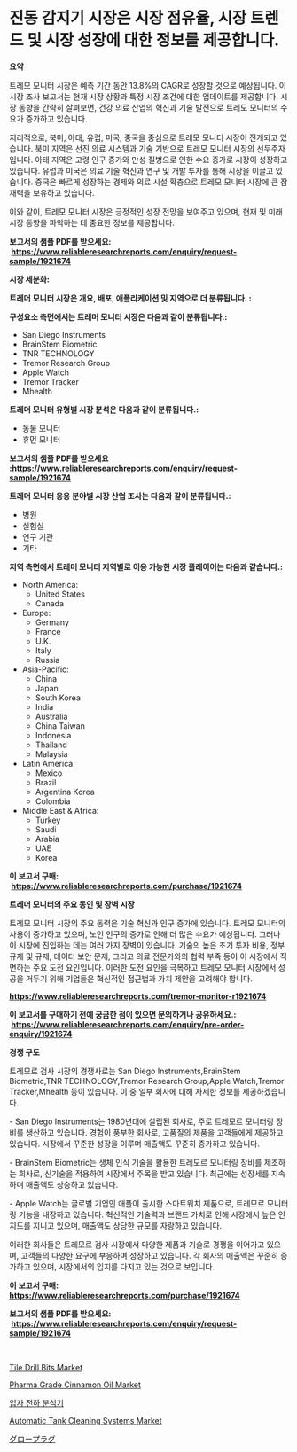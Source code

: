 <p><h1>진동 감지기 시장은 시장 점유율, 시장 트렌드 및 시장 성장에 대한 정보를 제공합니다.</h1></p><p><strong>요약</strong></p>
<p><p>트레모 모니터 시장은 예측 기간 동안 13.8%의 CAGR로 성장할 것으로 예상됩니다. 이 시장 조사 보고서는 현재 시장 상황과 특정 시장 조건에 대한 업데이트를 제공합니다. 시장 동향을 간략히 살펴보면, 건강 의료 산업의 혁신과 기술 발전으로 트레모 모니터의 수요가 증가하고 있습니다. </p><p>지리적으로, 북미, 아태, 유럽, 미국, 중국을 중심으로 트레모 모니터 시장이 전개되고 있습니다. 북미 지역은 선진 의료 시스템과 기술 기반으로 트레모 모니터 시장의 선두주자입니다. 아태 지역은 고령 인구 증가와 만성 질병으로 인한 수요 증가로 시장이 성장하고 있습니다. 유럽과 미국은 의료 기술 혁신과 연구 및 개발 투자를 통해 시장을 이끌고 있습니다. 중국은 빠르게 성장하는 경제와 의료 시설 확충으로 트레모 모니터 시장에 큰 잠재력을 보유하고 있습니다.</p><p>이와 같이, 트레모 모니터 시장은 긍정적인 성장 전망을 보여주고 있으며, 현재 및 미래 시장 동향을 파악하는 데 중요한 정보를 제공합니다.</p></p>
<p><strong>보고서의 샘플 PDF를 받으세요: &nbsp;<a href="https://www.reliableresearchreports.com/enquiry/request-sample/1921674">https://www.reliableresearchreports.com/enquiry/request-sample/1921674</a></strong></p>
<p><strong>시장 세분화:</strong></p>
<p><strong> 트레머 모니터 시장은 개요, 배포, 애플리케이션 및 지역으로 더 분류됩니다. :</strong></p>
<p><strong>구성요소 측면에서는 트레머 모니터 시장은 다음과 같이 분류됩니다.:</strong></p>
<p><ul><li>San Diego Instruments</li><li>BrainStem Biometric</li><li>TNR TECHNOLOGY</li><li>Tremor Research Group</li><li>Apple Watch</li><li>Tremor Tracker</li><li>Mhealth</li></ul></p>
<p><strong> 트레머 모니터 유형별 시장 분석은 다음과 같이 분류됩니다.:</strong></p>
<p><ul><li>동물 모니터</li><li>휴먼 모니터</li></ul></p>
<p><strong>보고서의 샘플 PDF를 받으세요 :<a href="https://www.reliableresearchreports.com/enquiry/request-sample/1921674">https://www.reliableresearchreports.com/enquiry/request-sample/1921674</a></strong></p>
<p><strong> 트레머 모니터 응용 분야별 시장 산업 조사는 다음과 같이 분류됩니다.:</strong></p>
<p><ul><li>병원</li><li>실험실</li><li>연구 기관</li><li>기타</li></ul></p>
<p><strong>지역 측면에서 트레머 모니터 지역별로 이용 가능한 시장 플레이어는 다음과 같습니다.:</strong></p>
<p><ul>
    <li>
        North America:
        <ul>
            <li>United States</li>
            <li>Canada</li>
        </ul>
    </li>
    <li>
        Europe:
        <ul>
            <li>Germany</li>
            <li>France</li>
            <li>U.K.</li>
            <li>Italy</li>
            <li>Russia</li>
        </ul>
    </li>
    <li>
        Asia-Pacific:
        <ul>
            <li>China</li>
            <li>Japan</li>
            <li>South Korea</li>
            <li>India</li>
            <li>Australia</li>
            <li>China Taiwan</li>
            <li>Indonesia</li>
            <li>Thailand</li>
            <li>Malaysia</li>
        </ul>
    </li>
    <li>
        Latin America:
        <ul>
            <li>Mexico</li>
            <li>Brazil</li>
            <li>Argentina Korea</li>
            <li>Colombia</li>
        </ul>
    </li>
    <li>
        Middle East & Africa:
        <ul>
            <li>Turkey</li>
            <li>Saudi</li>
            <li>Arabia</li>
            <li>UAE</li>
            <li>Korea</li>
        </ul>
    </li>
    </ul></p>
<p><strong>이 보고서 구매: &nbsp;<a href="https://www.reliableresearchreports.com/purchase/1921674">https://www.reliableresearchreports.com/purchase/1921674</a></strong></p>
<p><strong>트레머 모니터의 주요 동인 및 장벽 시장</strong></p>
<p><p>트레모 모니터 시장의 주요 동력은 기술 혁신과 인구 증가에 있습니다. 트레모 모니터의 사용이 증가하고 있으며, 노인 인구의 증가로 인해 더 많은 수요가 예상됩니다. 그러나 이 시장에 진입하는 데는 여러 가지 장벽이 있습니다. 기술의 높은 초기 투자 비용, 정부 규제 및 규제, 데이터 보안 문제, 그리고 의료 전문가와의 협력 부족 등이 이 시장에서 직면하는 주요 도전 요인입니다. 이러한 도전 요인을 극복하고 트레모 모니터 시장에서 성공을 거두기 위해 기업들은 혁신적인 접근법과 가치 제안을 고려해야 합니다.</p></p>
<p><strong><a href="https://www.reliableresearchreports.com/tremor-monitor-r1921674">https://www.reliableresearchreports.com/tremor-monitor-r1921674</a></strong></p>
<p><strong>이 보고서를 구매하기 전에 궁금한 점이 있으면 문의하거나 공유하세요.: &nbsp;<a href="https://www.reliableresearchreports.com/enquiry/pre-order-enquiry/1921674">https://www.reliableresearchreports.com/enquiry/pre-order-enquiry/1921674</a></strong></p>
<p><strong>경쟁 구도</strong></p>
<p><p>트레모르 검사 시장의 경쟁사로는 San Diego Instruments,BrainStem Biometric,TNR TECHNOLOGY,Tremor Research Group,Apple Watch,Tremor Tracker,Mhealth 등이 있습니다. 이 중 일부 회사에 대해 자세한 정보를 제공하겠습니다.</p><p>- San Diego Instruments는 1980년대에 설립된 회사로, 주로 트레모르 모니터링 장비를 생산하고 있습니다. 경험이 풍부한 회사로, 고품질의 제품을 고객들에게 제공하고 있습니다. 시장에서 꾸준한 성장을 이루며 매출액도 꾸준히 증가하고 있습니다.</p><p>- BrainStem Biometric는 생체 인식 기술을 활용한 트레모르 모니터링 장비를 제조하는 회사로, 신기술을 적용하여 시장에서 주목을 받고 있습니다. 최근에는 성장세를 지속하며 매출액도 상승하고 있습니다.</p><p>- Apple Watch는 글로벌 기업인 애플이 출시한 스마트워치 제품으로, 트레모르 모니터링 기능을 내장하고 있습니다. 혁신적인 기술력과 브랜드 가치로 인해 시장에서 높은 인지도를 지니고 있으며, 매출액도 상당한 규모를 자랑하고 있습니다.</p><p>이러한 회사들은 트레모르 검사 시장에서 다양한 제품과 기술로 경쟁을 이어가고 있으며, 고객들의 다양한 요구에 부응하며 성장하고 있습니다. 각 회사의 매출액은 꾸준히 증가하고 있으며, 시장에서의 입지를 다지고 있는 것으로 보입니다.</p></p>
<p><strong>이 보고서 구매: &nbsp; <a href="https://www.reliableresearchreports.com/purchase/1921674">https://www.reliableresearchreports.com/purchase/1921674</a></strong></p>
<p><strong>보고서의 샘플 PDF를 받으세요: &nbsp;<a href="https://www.reliableresearchreports.com/enquiry/request-sample/1921674">https://www.reliableresearchreports.com/enquiry/request-sample/1921674</a></strong><strong></strong></p>
<p>&nbsp;</p>
<p><p><a href="https://github.com/julyju69/Market-Research-Report-List-3/blob/main/tile-drill-bits-market.md">Tile Drill Bits Market</a></p><p><a href="https://issuu.com/reportprime-2/docs/pharma-grade-cinnamon-oil-market-size-2030.pptx">Pharma Grade Cinnamon Oil Market</a></p><p><a href="https://github.com/JackieFauhey9089475/Market-Research-Report-List-1/blob/main/468720748846.md">입자 전하 분석기</a></p><p><a href="https://view.publitas.com/reportprime-1/automatic-tank-cleaning-systems-market-comprehensive-assessment-by-type-application-and-geography/">Automatic Tank Cleaning Systems Market</a></p><p><a href="https://github.com/CloydAbbott2023/Market-Research-Report-List-1/blob/main/133667452993.md">グロープラグ</a></p></p>